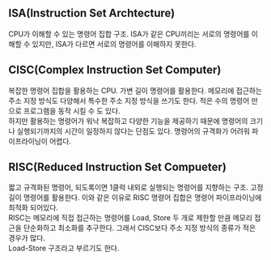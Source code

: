 ## ISA(Instruction Set Archtecture)  
CPU가 이해할 수 있는 명령어 집합 구조. ISA가 같은 CPU끼리는 서로의 명령어를 이해할 수 있지만, ISA가 다르면 서로의 명령어를 이해하지 못한다.  

## CISC(Complex Instruction Set Computer)  
복잡한 명령어 집합을 활용하는 CPU. 가변 길이 명령어를 활용한다. 메모리에 접근하는 주소 지정 방식도 다양해서 특수한 주소 지정 방식을 쓰기도 한다. 적은 수의 명령어 만으로 프로그램을 동작 시킬 수 도 있다.  
하지만 활용하는 명령어가 워낙 복잡하고 다양한 기능을 제공하기 때문에 명령어의 크기나 실행되기까지의 시간이 일정하지 않다는 단점도 있다. 명령어의 규격화가 어려워 파이프라이닝이 어렵다.  

## RISC(Reduced Instruction Set Compueter)  
짧고 규격화된 명령어, 되도록이면 1클럭 내외로 실행되는 명령어를 지향하는 구조. 고정 길이 명령어를 활용한다. 이와 같은 이유로 RISC 명령어 집합은 명령어 파이프라이닝에 최적화 되어있다.  
RISC는 메모리에 직접 접근하는 명령어를 Load, Store 두 개로 제한할 만큼 메모리 접근을 단순화하고 최소화를 추구한다. 그래서 CISC보다 주소 지정 방식의 종류가 적은 경우가 많다.  
Load-Store 구조라고 부르기도 한다. 

